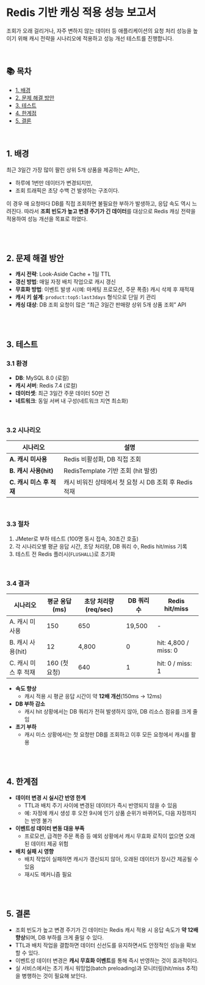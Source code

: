 # Redis 기반 캐싱 적용 성능 보고서

조회가 오래 걸리거나, 자주 변하지 않는 데이터 등 애플리케이션의 요청 처리 성능을 높이기 위해 캐시 전략을 시나리오에 적용하고 성능 개선 테스트를 진행합니다.

<br/>

## 📚 목차

- [1. 배경](#1-배경)
- [2. 문제 해결 방안](#2-문제-해결-방안)
- [3. 테스트](#3-테스트)
- [4. 한계점](#4-한계점)
- [5. 결론](#5-결론)

<br/>

## 1. 배경

최근 3일간 가장 많이 팔린 상위 5개 상품을 제공하는 API는,

- 하루에 1번만 데이터가 변경되지만,
- 조회 트래픽은 초당 수백 건 발생하는 구조이다.

이 경우 매 요청마다 DB를 직접 조회하면 불필요한 부하가 발생하고, 응답 속도 역시 느려진다.
따라서 **조회 빈도가 높고 변경 주기가 긴 데이터**를 대상으로 Redis 캐싱 전략을 적용하여 성능 개선을 목표로 하였다.

<br/>

<br/>

## 2. 문제 해결 방안

- **캐시 전략**: Look-Aside Cache + 1일 TTL
- **갱신 방법**: 매일 자정 배치 작업으로 캐시 갱신
- **무효화 방법**: 이벤트 발생 시(예: 마케팅 프로모션, 주문 폭증) 캐시 삭제 후 재적재
- **캐시 키 설계**: `product:top5:last3days` 형식으로 단일 키 관리
- **캐싱 대상**: DB 조회 요청이 많은 “최근 3일간 판매량 상위 5개 상품 조회” API

<br/>

<br/>

## 3. 테스트

### 3.1 환경

- **DB**: MySQL 8.0 (로컬)
- **캐시 서버**: Redis 7.4 (로컬)
- **데이터셋**: 최근 3일간 주문 데이터 50만 건
- **네트워크**: 동일 서버 내 구성(네트워크 지연 최소화)

<br/>

### 3.2 시나리오

| 시나리오 | 설명 |
| --- | --- |
| **A. 캐시 미사용** | Redis 비활성화, DB 직접 조회 |
| **B. 캐시 사용(hit)** | RedisTemplate 기반 조회 (hit 발생) |
| **C. 캐시 미스 후 적재** | 캐시 비워진 상태에서 첫 요청 시 DB 조회 후 Redis 적재 |

<br/>

### 3.3 절차

1. JMeter로 부하 테스트 (100명 동시 접속, 30초간 호출)
2. 각 시나리오별 평균 응답 시간, 초당 처리량, DB 쿼리 수, Redis hit/miss 기록
3. 테스트 전 Redis 플러시(`FLUSHALL`)로 초기화

<br/>

### 3.4 결과

| 시나리오 | 평균 응답(ms) | 초당 처리량(req/sec) | DB 쿼리 수 | Redis hit/miss |
| --- | --- | --- | --- | --- |
| A. 캐시 미사용 | 150 | 650 | 19,500 | - |
| B. 캐시 사용(hit) | 12 | 4,800 | 0 | hit: 4,800 / miss: 0 |
| C. 캐시 미스 후 적재 | 160 (첫 요청) | 640 | 1 | hit: 0 / miss: 1 |
- **속도 향상**
    - 캐시 적용 시 평균 응답 시간이 약 **12배 개선**(150ms → 12ms)
- **DB 부하 감소**
    - 캐시 hit 상황에서는 DB 쿼리가 전혀 발생하지 않아, DB 리소스 점유를 크게 줄임
- **초기 부하**
    - 캐시 미스 상황에서는 첫 요청만 DB를 조회하고 이후 모든 요청에서 캐시를 활용

<br/>

<br/>

## 4. 한계점

- **데이터 변경 시 실시간 반영 한계**
    - TTL과 배치 주기 사이에 변경된 데이터가 즉시 반영되지 않을 수 있음
    - 예: 자정에 캐시 생성 후 오전 9시에 인기 상품 순위가 바뀌어도, 다음 자정까지는 반영 불가
- **이벤트성 데이터 변동 대응 부족**
    - 프로모션, 급격한 주문 폭증 등 예외 상황에서 캐시 무효화 로직이 없으면 오래된 데이터 제공 위험
- **배치 실패 시 영향**
    - 배치 작업이 실패하면 캐시가 갱신되지 않아, 오래된 데이터가 장시간 제공될 수 있음
    - 재시도 메커니즘 필요

<br/>

<br/>

## 5. 결론

- 조회 빈도가 높고 변경 주기가 긴 데이터는 Redis 캐시 적용 시 응답 속도가 **약 12배 향상**되며, DB 부하를 크게 줄일 수 있다.
- TTL과 배치 작업을 결합하면 데이터 신선도를 유지하면서도 안정적인 성능을 확보할 수 있다.
- 이벤트성 데이터 변경은 **캐시 무효화 이벤트**를 통해 즉시 반영하는 것이 효과적이다.
- 실 서비스에서는 초기 캐시 워밍업(batch preloading)과 모니터링(hit/miss 추적)을 병행하는 것이 필요해 보인다.